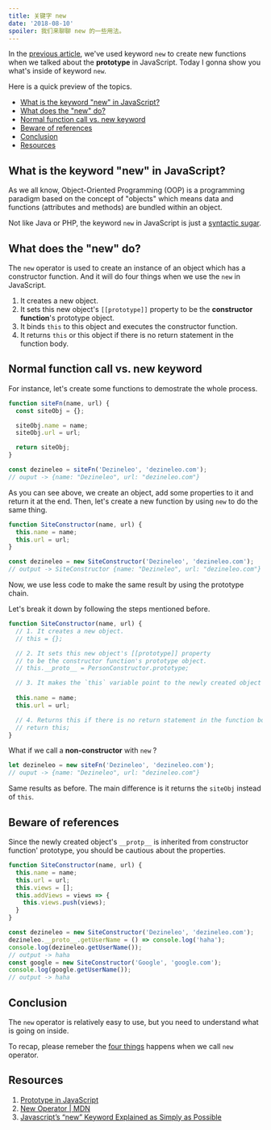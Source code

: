 ```yaml
---
title: 关键字 new
date: '2018-08-10'
spoiler: 我们来聊聊 new 的一些用法。
---
```


In the [previous article](https://dezineleo.com/posts/2018/08/prototype-in-javascript), we've used keyword `new` to create new functions when we talked about the **prototype** in JavaScript. Today I gonna show you what's inside of keyword `new`.

Here is a quick preview of the topics.

- [What is the keyword "new" in JavaScript?](#what-is-the-keyword-%22new%22-in-javascript)
- [What does the "new" do?](#what-does-the-%22new%22-do)
- [Normal function call vs. new keyword](#normal-function-call-vs-new-keyword)
- [Beware of references](#beware-of-references)
- [Conclusion](#conclusion)
- [Resources](#resources)

## What is the keyword "new" in JavaScript?

As we all know, Object-Oriented Programming (OOP) is a programming paradigm based on the concept of "objects" which means data and functions (attributes and methods) are bundled within an object.

Not like Java or PHP, the keyword `new` in JavaScript is just a [syntactic sugar](http://en.wikipedia.org/wiki/Syntactic_sugar).

## What does the "new" do?

The `new` operator is used to create an instance of an object which has a constructor function. And it will do four things when we use the `new` in JavaScript.

1. It creates a new object.
2. It sets this new object's `[[prototype]]` property to be the **constructor function**'s prototype object.
3. It binds `this` to this object and executes the constructor function.
4. It returns `this` or this object if there is no return statement in the function body.

## Normal function call vs. new keyword

For instance, let's create some functions to demostrate the whole process.

```javascript
function siteFn(name, url) {
  const siteObj = {};

  siteObj.name = name;
  siteObj.url = url;

  return siteObj;
}

const dezineleo = siteFn('Dezineleo', 'dezineleo.com');
// ouput -> {name: "Dezineleo", url: "dezineleo.com"}
```

As you can see above, we create an object, add some properties to it and return it at the end. Then, let's create a new function by using `new` to do the same thing.

```javascript
function SiteConstructor(name, url) {
  this.name = name;
  this.url = url;
}

const dezineleo = new SiteConstructor('Dezineleo', 'dezineleo.com');
// output -> SiteConstructor {name: "Dezineleo", url: "dezineleo.com"}
```

Now, we use less code to make the same result by using the prototype chain.

Let's break it down by following the steps mentioned before.

```javascript
function SiteConstructor(name, url) {
  // 1. It creates a new object.
  // this = {}; 

  // 2. It sets this new object's [[prototype]] property 
  // to be the constructor function's prototype object.
  // this.__proto__ = PersonConstructor.prototype;

  // 3. It makes the `this` variable point to the newly created object and executes the constructor function.
  
  this.name = name;
  this.url = url;

  // 4. Returns this if there is no return statement in the function body.
  // return this;
}
```

What if we call a **non-constructor** with `new` ?

```javascript
let dezineleo = new siteFn('Dezineleo', 'dezineleo.com');
// ouput -> {name: "Dezineleo", url: "dezineleo.com"}
```

Same results as before. The main difference is it returns the `siteObj` instead of `this`.

## Beware of references

Since the newly created object's `__protp__` is inherited from constructor function' prototype, you should be cautious about the properties.

```javascript
function SiteConstructor(name, url) {
  this.name = name;
  this.url = url;
  this.views = [];
  this.addViews = views => {
    this.views.push(views);
  }
}

const dezineleo = new SiteConstructor('Dezineleo', 'dezineleo.com');
dezineleo.__proto__.getUserName = () => console.log('haha');
console.log(dezineleo.getUserName());
// output -> haha
const google = new SiteConstructor('Google', 'google.com');
console.log(google.getUserName());
// output -> haha
```

## Conclusion

The `new` operator is relatively easy to use, but you need to understand what is going on inside.

To recap, please remeber the [four things](#what-does-the-%22new%22-do) happens when we call `new` operator.

## Resources
1. [Prototype in JavaScript](https://dezineleo.com/posts/2018/08/prototype-in-javascript)
2. [New Operator | MDN](https://developer.mozilla.org/en-US/docs/Web/JavaScript/Reference/Operators/new)
3. [Javascript’s “new” Keyword Explained as Simply as Possible](https://codeburst.io/javascripts-new-keyword-explained-as-simply-as-possible-fec0d87b2741)


